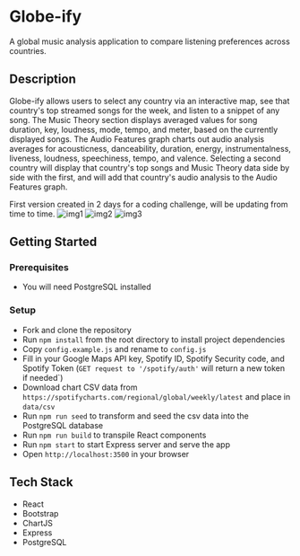 # Globe-ify
A global music analysis application to compare listening preferences across countries.

## Description
Globe-ify allows users to select any country via an interactive map, see that country's top streamed songs for the week, and listen to a snippet of any song. The Music Theory section displays averaged values for song duration, key, loudness, mode, tempo, and meter, based on the currently displayed songs. The Audio Features graph charts out audio analysis averages for acousticness, danceability, duration, energy, instrumentalness, liveness, loudness, speechiness, tempo, and valence. Selecting a second country will display that country's top songs and Music Theory data side by side with the first, and will add that country's audio analysis to the Audio Features graph.

First version created in 2 days for a coding challenge, will be updating from time to time.
![img1](globeifyimg3.png)
![img2](globeifyimg1.png)
![img3](globeifyimg2.png)

## Getting Started

### Prerequisites
- You will need PostgreSQL installed

### Setup
- Fork and clone the repository
- Run `npm install` from the root directory to install project dependencies
- Copy `config.example.js` and rename to `config.js`
- Fill in your Google Maps API key, Spotify ID, Spotify Security code, and Spotify Token (`GET request to '/spotify/auth'` will return a new token if needed`)
- Download chart CSV data from `https://spotifycharts.com/regional/global/weekly/latest` and place in `data/csv`
- Run `npm run seed` to transform and seed the csv data into the PostgreSQL database
- Run `npm run build` to transpile React components
- Run `npm start` to start Express server and serve the app
- Open `http://localhost:3500` in your browser

## Tech Stack
- React
- Bootstrap
- ChartJS
- Express
- PostgreSQL


